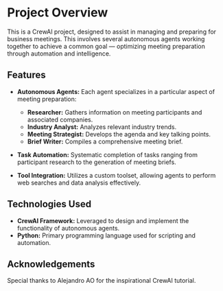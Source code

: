 # Project Overview

This is a CrewAI project, designed to assist in managing and preparing for business meetings. This involves several autonomous agents working together to achieve a common goal — optimizing meeting preparation through automation and intelligence.

## Features

- **Autonomous Agents:** Each agent specializes in a particular aspect of meeting preparation:
  - **Researcher:** Gathers information on meeting participants and associated companies.
  - **Industry Analyst:** Analyzes relevant industry trends.
  - **Meeting Strategist:** Develops the agenda and key talking points.
  - **Brief Writer:** Compiles a comprehensive meeting brief.

- **Task Automation:** Systematic completion of tasks ranging from participant research to the generation of meeting briefs.

- **Tool Integration:** Utilizes a custom toolset, allowing agents to perform web searches and data analysis effectively.

## Technologies Used

- **CrewAI Framework:** Leveraged to design and implement the functionality of autonomous agents.
- **Python:** Primary programming language used for scripting and automation.

## Acknowledgements
Special thanks to Alejandro AO for the inspirational CrewAI tutorial.
